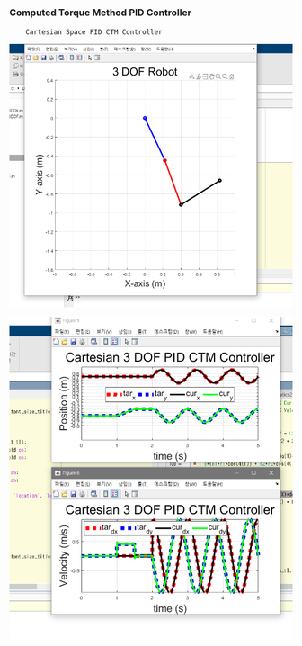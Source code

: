 ### Computed Torque Method PID Controller


        Cartesian Space PID CTM Controller

<div align="center">

![img_1.png](img_1.png)

![img.png](img.png)

</div>

